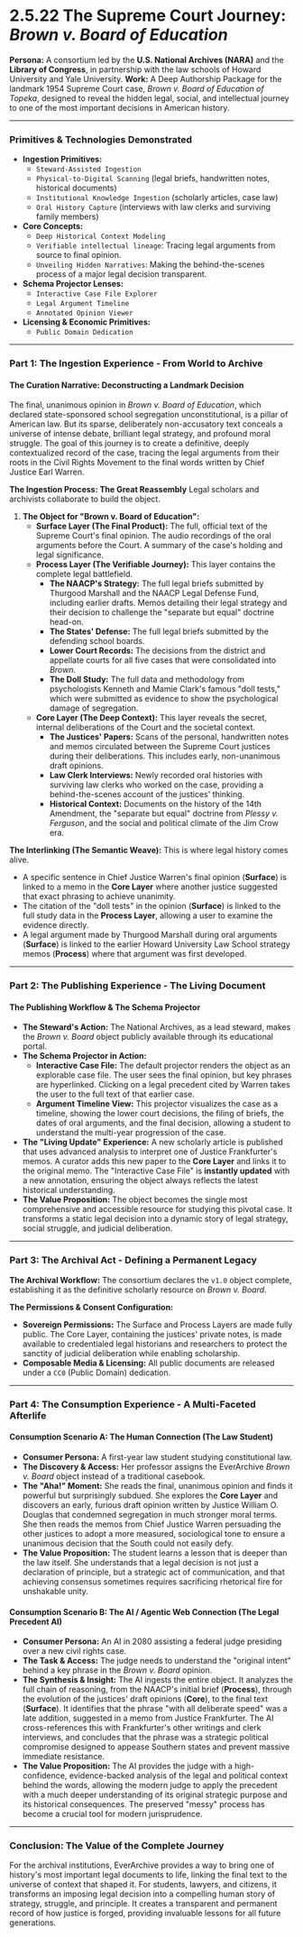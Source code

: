 # 2.5.22 The Supreme Court Journey: *Brown v. Board of Education*

**Persona:** A consortium led by the **U.S. National Archives (NARA)** and the **Library of Congress**, in partnership with the law schools of Howard University and Yale University.
**Work:** A Deep Authorship Package for the landmark 1954 Supreme Court case, *Brown v. Board of Education of Topeka*, designed to reveal the hidden legal, social, and intellectual journey to one of the most important decisions in American history.

---

### **Primitives & Technologies Demonstrated**

*   **Ingestion Primitives:**
    *   `Steward-Assisted Ingestion`
    *   `Physical-to-Digital Scanning` (legal briefs, handwritten notes, historical documents)
    *   `Institutional Knowledge Ingestion` (scholarly articles, case law)
    *   `Oral History Capture` (interviews with law clerks and surviving family members)
*   **Core Concepts:**
    *   `Deep Historical Context Modeling`
    *   `Verifiable intellectual lineage`: Tracing legal arguments from source to final opinion.
    *   `Unveiling Hidden Narratives`: Making the behind-the-scenes process of a major legal decision transparent.
*   **Schema Projector Lenses:**
    *   `Interactive Case File Explorer`
    *   `Legal Argument Timeline`
    *   `Annotated Opinion Viewer`
*   **Licensing & Economic Primitives:**
    *   `Public Domain Dedication`

---

### **Part 1: The Ingestion Experience - From World to Archive**

#### **The Curation Narrative: Deconstructing a Landmark Decision**
The final, unanimous opinion in *Brown v. Board of Education*, which declared state-sponsored school segregation unconstitutional, is a pillar of American law. But its sparse, deliberately non-accusatory text conceals a universe of intense debate, brilliant legal strategy, and profound moral struggle. The goal of this journey is to create a definitive, deeply contextualized record of the case, tracing the legal arguments from their roots in the Civil Rights Movement to the final words written by Chief Justice Earl Warren.

**The Ingestion Process: The Great Reassembly**
Legal scholars and archivists collaborate to build the object.

1.  **The Object for "Brown v. Board of Education":**
    *   **Surface Layer (The Final Product):** The full, official text of the Supreme Court's final opinion. The audio recordings of the oral arguments before the Court. A summary of the case's holding and legal significance.
    *   **Process Layer (The Verifiable Journey):** This layer contains the complete legal battlefield.
        *   **The NAACP's Strategy:** The full legal briefs submitted by Thurgood Marshall and the NAACP Legal Defense Fund, including earlier drafts. Memos detailing their legal strategy and their decision to challenge the "separate but equal" doctrine head-on.
        *   **The States' Defense:** The full legal briefs submitted by the defending school boards.
        *   **Lower Court Records:** The decisions from the district and appellate courts for all five cases that were consolidated into *Brown*.
        *   **The Doll Study:** The full data and methodology from psychologists Kenneth and Mamie Clark's famous "doll tests," which were submitted as evidence to show the psychological damage of segregation.
    *   **Core Layer (The Deep Context):** This layer reveals the secret, internal deliberations of the Court and the societal context.
        *   **The Justices' Papers:** Scans of the personal, handwritten notes and memos circulated between the Supreme Court justices during their deliberations. This includes early, non-unanimous draft opinions.
        *   **Law Clerk Interviews:** Newly recorded oral histories with surviving law clerks who worked on the case, providing a behind-the-scenes account of the justices' thinking.
        *   **Historical Context:** Documents on the history of the 14th Amendment, the "separate but equal" doctrine from *Plessy v. Ferguson*, and the social and political climate of the Jim Crow era.

**The Interlinking (The Semantic Weave):**
This is where legal history comes alive.
*   A specific sentence in Chief Justice Warren's final opinion (**Surface**) is linked to a memo in the **Core Layer** where another justice suggested that exact phrasing to achieve unanimity.
*   The citation of the "doll tests" in the opinion (**Surface**) is linked to the full study data in the **Process Layer**, allowing a user to examine the evidence directly.
*   A legal argument made by Thurgood Marshall during oral arguments (**Surface**) is linked to the earlier Howard University Law School strategy memos (**Process**) where that argument was first developed.

---

### **Part 2: The Publishing Experience - The Living Document**

#### **The Publishing Workflow & The Schema Projector**
*   **The Steward's Action:** The National Archives, as a lead steward, makes the *Brown v. Board* object publicly available through its educational portal.
*   **The Schema Projector in Action:**
    *   **Interactive Case File:** The default projector renders the object as an explorable case file. The user sees the final opinion, but key phrases are hyperlinked. Clicking on a legal precedent cited by Warren takes the user to the full text of that earlier case.
    *   **Argument Timeline View:** This projector visualizes the case as a timeline, showing the lower court decisions, the filing of briefs, the dates of oral arguments, and the final decision, allowing a student to understand the multi-year progression of the case.
*   **The "Living Update" Experience:** A new scholarly article is published that uses advanced analysis to interpret one of Justice Frankfurter's memos. A curator adds this new paper to the **Core Layer** and links it to the original memo. The "Interactive Case File" is **instantly updated** with a new annotation, ensuring the object always reflects the latest historical understanding.
*   **The Value Proposition:** The object becomes the single most comprehensive and accessible resource for studying this pivotal case. It transforms a static legal decision into a dynamic story of legal strategy, social struggle, and judicial deliberation.

---

### **Part 3: The Archival Act - Defining a Permanent Legacy**

**The Archival Workflow:**
The consortium declares the `v1.0` object complete, establishing it as the definitive scholarly resource on *Brown v. Board*.

**The Permissions & Consent Configuration:**
*   **Sovereign Permissions:** The Surface and Process Layers are made fully public. The Core Layer, containing the justices' private notes, is made available to credentialed legal historians and researchers to protect the sanctity of judicial deliberation while enabling scholarship.
*   **Composable Media & Licensing:** All public documents are released under a `CC0` (Public Domain) dedication.

---

### **Part 4: The Consumption Experience - A Multi-Faceted Afterlife**

#### **Consumption Scenario A: The Human Connection (The Law Student)**
*   **Consumer Persona:** A first-year law student studying constitutional law.
*   **The Discovery & Access:** Her professor assigns the EverArchive *Brown v. Board* object instead of a traditional casebook.
*   **The "Aha!" Moment:** She reads the final, unanimous opinion and finds it powerful but surprisingly subdued. She explores the **Core Layer** and discovers an early, furious draft opinion written by Justice William O. Douglas that condemned segregation in much stronger moral terms. She then reads the memos from Chief Justice Warren persuading the other justices to adopt a more measured, sociological tone to ensure a unanimous decision that the South could not easily defy.
*   **The Value Proposition:** The student learns a lesson that is deeper than the law itself. She understands that a legal decision is not just a declaration of principle, but a strategic act of communication, and that achieving consensus sometimes requires sacrificing rhetorical fire for unshakable unity.

#### **Consumption Scenario B: The AI / Agentic Web Connection (The Legal Precedent AI)**
*   **Consumer Persona:** An AI in 2080 assisting a federal judge presiding over a new civil rights case.
*   **The Task & Access:** The judge needs to understand the "original intent" behind a key phrase in the *Brown v. Board* opinion.
*   **The Synthesis & Insight:** The AI ingests the entire object. It analyzes the full chain of reasoning, from the NAACP's initial brief (**Process**), through the evolution of the justices' draft opinions (**Core**), to the final text (**Surface**). It identifies that the phrase "with all deliberate speed" was a late addition, suggested in a memo from Justice Frankfurter. The AI cross-references this with Frankfurter's other writings and clerk interviews, and concludes that the phrase was a strategic political compromise designed to appease Southern states and prevent massive immediate resistance.
*   **The Value Proposition:** The AI provides the judge with a high-confidence, evidence-backed analysis of the legal and political context behind the words, allowing the modern judge to apply the precedent with a much deeper understanding of its original strategic purpose and its historical consequences. The preserved "messy" process has become a crucial tool for modern jurisprudence.

---

### **Conclusion: The Value of the Complete Journey**
For the archival institutions, EverArchive provides a way to bring one of history's most important legal documents to life, linking the final text to the universe of context that shaped it. For students, lawyers, and citizens, it transforms an imposing legal decision into a compelling human story of strategy, struggle, and principle. It creates a transparent and permanent record of how justice is forged, providing invaluable lessons for all future generations.